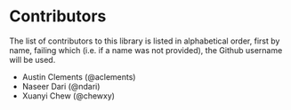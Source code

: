 # Contributors # 

The list of contributors to this library is listed in alphabetical order, first by name, failing which (i.e. if a name was not provided), the Github username will be used.

* Austin Clements (@aclements)
* Naseer Dari (@ndari)
* Xuanyi Chew (@chewxy)